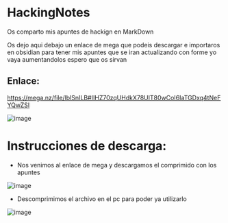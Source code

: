 # HackingNotes
Os comparto mis apuntes de hackign en MarkDown

 Os dejo aqui debajo un enlace de mega que podeis descargar e importaros en obsidian para tener mis apuntes que se iran actualizando con forme yo vaya aumentandolos espero que os sirvan

 ## Enlace:

 https://mega.nz/file/lblSnILB#IIHZ70zqUHdkX78UIT80wCoI6IaTGDxq4tNeFYQwZSI


 ![image](https://github.com/rubenza02/HackingNotes/assets/114658889/cb48e9ad-a885-48d7-b5d4-11a3bf8a730d)

 # Instrucciones de descarga:

 - Nos venimos al enlace de mega y descargamos el comprimido con los apuntes

![image](https://github.com/rubenza02/HackingNotes/assets/114658889/4b360e0c-224d-4e5f-9907-41ac46587296)

- Descomprimimos el archivo en el pc para poder ya utilizarlo


![image](https://github.com/rubenza02/HackingNotes/assets/114658889/d1ab1e8d-0180-40b9-a99e-6310bb012f2a)

